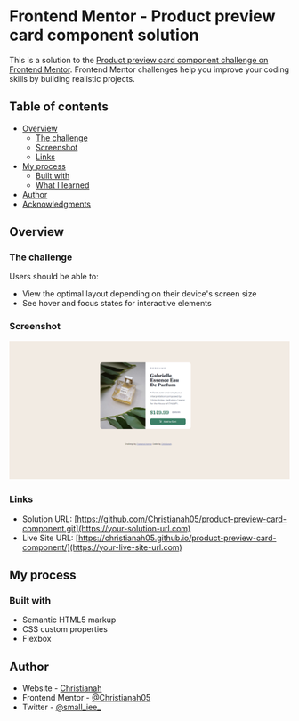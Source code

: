 # Frontend Mentor - Product preview card component solution

This is a solution to the [Product preview card component challenge on Frontend Mentor](https://www.frontendmentor.io/challenges/product-preview-card-component-GO7UmttRfa). Frontend Mentor challenges help you improve your coding skills by building realistic projects. 

## Table of contents

- [Overview](#overview)
  - [The challenge](#the-challenge)
  - [Screenshot](#screenshot)
  - [Links](#links)
- [My process](#my-process)
  - [Built with](#built-with)
  - [What I learned](#what-i-learned)
- [Author](#author)
- [Acknowledgments](#acknowledgments)

## Overview

### The challenge

Users should be able to:

- View the optimal layout depending on their device's screen size
- See hover and focus states for interactive elements

### Screenshot

![](./Frontend%20Mentor%20_%20Product%20preview%20card%20component%20-%20Google%20Chrome%2020_09_2022%2011_04_09%20PM%20(2).png)



### Links

- Solution URL: [https://github.com/Christianah05/product-preview-card-component.git](https://your-solution-url.com)
- Live Site URL: [https://christianah05.github.io/product-preview-card-component/](https://your-live-site-url.com)

## My process

### Built with

- Semantic HTML5 markup
- CSS custom properties
- Flexbox



## Author

- Website - [Christianah](https://github.com/Christianah05)
- Frontend Mentor - [@Christianah05](https://www.frontendmentor.io/profile/Christianah05)
- Twitter - [@small_iee_](https://www.twitter.com/small_iee_)
